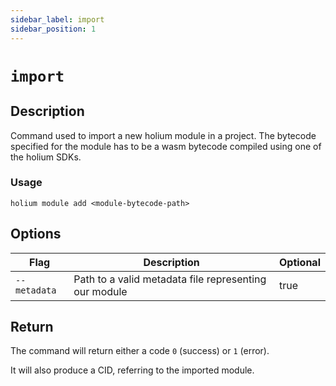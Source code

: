 ```yaml
---
sidebar_label: import
sidebar_position: 1
---
```


# `import`

## Description

Command used to import a new holium module in a project. The bytecode specified for the module has
to be a wasm bytecode compiled using one of the holium SDKs.

### Usage

`holium module add <module-bytecode-path>`

## Options

| Flag                           | Description          | Optional |
| -----------------------------  | -------------------- |-------------------- |
| `--metadata`                   | Path to a valid metadata file representing our module  | true |

## Return

The command will return either a code `0` (success) or `1` (error).

It will also produce a CID, referring to the imported module.
